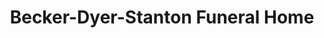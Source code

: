---
title: "Becker-Dyer-Stanton Funeral Home"
url: /atchison/becker-dyer-stanton-funeral-home/
shop: funeral directors
---